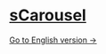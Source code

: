 # [sCarousel](http://inplusweb.github.io/sCarousel/)
[Go to English version →](https://github.com/inplusweb/sCarousel/blob/master/README.md)

